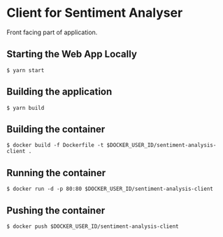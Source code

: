 # Client for Sentiment Analyser

Front facing part of application.

## Starting the Web App Locally

`$ yarn start`

## Building the application

`$ yarn build`

## Building the container

`$ docker build -f Dockerfile -t $DOCKER_USER_ID/sentiment-analysis-client .`

## Running the container

`$ docker run -d -p 80:80 $DOCKER_USER_ID/sentiment-analysis-client`

## Pushing the container

`$ docker push $DOCKER_USER_ID/sentiment-analysis-client`